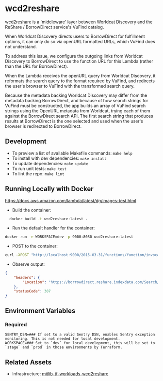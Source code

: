 # wcd2reshare
wcd2reshare is a 'middleware' layer between Worldcat Discovery and the ReShare / BorrowDirect service's VuFind catalog. 

When Worldcat Discovery directs users to BorrowDirect for fulfillment options, it can only do so via openURL formatted URLs, which VuFind does not understand. 

To address this issue, we configure the outgoing links from Worldcat Discovery to BorrowDirect to use the function URL for this Lambda (rather than the URL for BorrowDirect). 

When the Lambda receives the openURL query from Worldcat Discovery, it reformats the search query to the format required by VuFind, and redirects the user's browser to VuFind with the transformed search query.

Because the metadata backing Worldcat Discovery may differ from the metadata backing BorrowDirect, and because of how search strings for VuFind must be constructed, the app builds an array of VuFind search strings using the OpenURL metadata from Worldcat, trying each of them against the BorrowDirect search API.  The first search string that produces results at BorrowDirect is the one selected and used when the user's browser is redirected to BorrowDirect.

## Development

- To preview a list of available Makefile commands: `make help`
- To install with dev dependencies: `make install`
- To update dependencies: `make update`
- To run unit tests: `make test`
- To lint the repo: `make lint`


## Running Locally with Docker

<https://docs.aws.amazon.com/lambda/latest/dg/images-test.html>

- Build the container:

```bash
  docker build -t wcd2reshare:latest .
  ```

- Run the default handler for the container: 

```bash
docker run -e WORKSPACE=dev -p 9000:8080 wcd2reshare:latest
```

- POST to the container: 

```bash
curl -XPOST "http://localhost:9000/2015-03-31/functions/function/invocations" -d '{"queryStringParameters":{"rft.title": "baseketball"}}'
```

- Observe output:

```json
{
    "headers": {
        "Location": "https://borrowdirect.reshare.indexdata.com/Search/Results?type=title&lookfor=baseketball"
    },
    "statusCode": 307
}
```

## Environment Variables

### Required

```shell
SENTRY_DSN=### If set to a valid Sentry DSN, enables Sentry exception monitoring. This is not needed for local development.
WORKSPACE=### Set to `dev` for local development, this will be set to `stage` and `prod` in those environments by Terraform.
```

## Related Assets
* Infrastructure: [mitlib-tf-workloads-wcd2reshare](https://github.com/MITLibraries/mitlib-tf-workloads-wcd2reshare)



